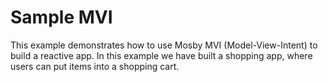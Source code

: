 # Sample MVI

This example demonstrates how to use Mosby MVI (Model-View-Intent) to build a reactive app.
In this example we have built a shopping app, where users can put items into a shopping cart.
